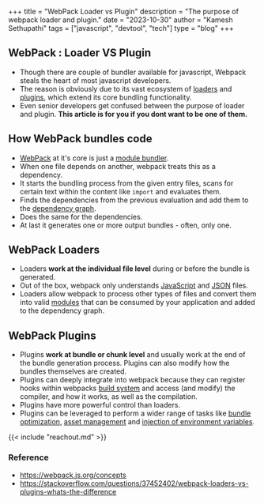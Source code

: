 +++ 
title = "WebPack Loader vs Plugin"
description = "The purpose of webpack loader and plugin."
date = "2023-10-30"
author = "Kamesh Sethupathi"
tags = ["javascript", "devtool", "tech"]
type = "blog"
+++

## WebPack : Loader VS Plugin
- Though there are couple of bundler available for javascript, Webpack steals the heart of most javascript developers.
- The reason is obviously due to its vast ecosystem of [loaders](https://webpack.js.org/concepts/loaders/) and [plugins](https://webpack.js.org/concepts/plugins/), which extend its core bundling functionality.
- Even senior developers get confused between the purpose of loader and plugin. **This article is for you if you dont want to be one of them.**

## How WebPack bundles code
- [WebPack](https://webpack.js.org/) at it's core is just a [module bundler](https://snipcart.com/blog/javascript-module-bundler).
- When one file depends on another, webpack treats this as a dependency.
- It starts the bundling process from the given entry files, scans for certain  text within the content like `import` and evaluates them.
- Finds the dependencies from the previous evaluation and add them to the [dependency graph](https://webpack.js.org/concepts/dependency-graph/).
- Does the same for the dependencies.
- At last it generates one or more output bundles - often, only one.

## WebPack Loaders
- Loaders **work at the individual file level** during or before the bundle is generated.
- Out of the box, webpack only understands [JavaScript](https://javascript.info/intro) and [JSON](https://www.json.org/json-en.html) files.
- Loaders allow webpack to process other types of files and convert them into valid [modules](https://webpack.js.org/concepts/modules/) that can be consumed by your application and added to the dependency graph.


## WebPack Plugins
- Plugins **work at bundle or chunk level** and usually work at the end of the bundle generation process. Plugins can also modify how the bundles themselves are created.
- Plugins can deeply integrate into webpack because they can register hooks within webpacks [build system](https://medium.com/@rahulsale_52398/javascript-build-system-141787ce07be) and access (and modify) the compiler, and how it works, as well as the compilation.
- Plugins have more powerful control than loaders.
- Plugins can be leveraged to perform a wider range of tasks like [bundle optimization](https://blog.logrocket.com/guide-performance-optimization-webpack/), [asset management](https://webpack.js.org/guides/asset-management/) and [injection of environment variables](https://prateeksurana.me/blog/using-environment-variables-with-webpack/).


{{< include "reachout.md" >}}


### Reference
- https://webpack.js.org/concepts
- https://stackoverflow.com/questions/37452402/webpack-loaders-vs-plugins-whats-the-difference